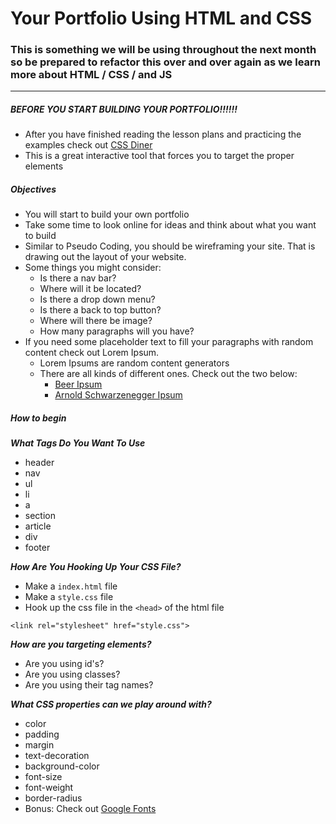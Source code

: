 # Your Portfolio Using HTML and CSS

### This is something we will be using throughout the next month so be prepared to refactor this over and over again as we learn more about HTML / CSS / and JS

---

##### BEFORE YOU START BUILDING YOUR PORTFOLIO!!!!!!

* After you have finished reading the lesson plans and practicing the examples check out [CSS Diner](http://flukeout.github.io/)
* This is a great interactive tool that forces you to target the proper elements

##### Objectives

* You will start to build your own portfolio
* Take some time to look online for ideas and think about what you want to build
* Similar to Pseudo Coding, you should be wireframing your site. That is drawing out the layout of your website. 
* Some things you might consider:
	* Is there a nav bar?
	* Where will it be located?
	* Is there a drop down menu?
	* Is there a back to top button?
	* Where will there be image?
	* How many paragraphs will you have?
* If you need some placeholder text to fill your paragraphs with random content check out Lorem Ipsum.
	* Lorem Ipsums are random content generators
	* There are all kinds of different ones. Check out the two below:
		* [Beer Ipsum](http://random-ize.com/lorem-ipsum-generators/beer/)
		* [Arnold Schwarzenegger Ipsum](http://ipsum-generators.com/view/?id=4)
		
##### How to begin

***What Tags Do You Want To Use***

* header
* nav
* ul
* li
* a
* section
* article
* div
* footer

***How Are You Hooking Up Your CSS File?***

* Make a `index.html` file
* Make a `style.css` file
* Hook up the css file in the `<head>` of the html file

```
<link rel="stylesheet" href="style.css">
```

***How are you targeting elements?***

* Are you using id's?
* Are you using classes?
* Are you using their tag names?

***What CSS properties can we play around with?***

* color
* padding
* margin
* text-decoration
* background-color
* font-size
* font-weight
* border-radius
* Bonus: Check out [Google Fonts](https://www.google.com/fonts)
